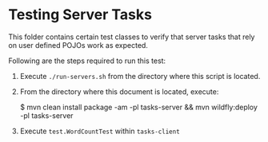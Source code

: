 # Testing Server Tasks

This folder contains certain test classes to verify that server tasks that rely on user defined POJOs work as expected.

Following are the steps required to run this test:

1. Execute `./run-servers.sh` from the directory where this script is located.

2. From the directory where this document is located, execute:
 
    $ mvn clean install package -am -pl tasks-server && mvn wildfly:deploy -pl tasks-server
    
3. Execute `test.WordCountTest` within `tasks-client`